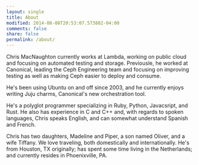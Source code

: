 ```yaml
---
layout: single
title: About
modified: 2014-08-08T20:53:07.573882-04:00
comments: false
share: false
permalink: /about/
---
```


Chris MacNaughton currently works at Lambda, working on public cloud and
focusing on automated testing and storage. Previousle, he worked at
Canonical, leading the Ceph Engineering team and focusing on improving
testing as well as making Ceph easier to deploy and consume.

He's been using Ubuntu on and off since 2003, and he currently enjoys writing Juju charms, Canonical's new orchestration tool.

He's a polyglot programmer specializing in Ruby, Python, Javacsript, and Rust. He also has experience in C and C++ and, with regards to spoken languages, Chris speaks English, and can somewhat understand Spanish and French.

Chris has two daughters, Madeline and Piper, a son named Oliver, and a wife Tiffany. We love traveling, both domestically and internationally. He's from Houston, TX originally; has spent some time living in the Netherlands; and currently resides in Phoenixville, PA.
